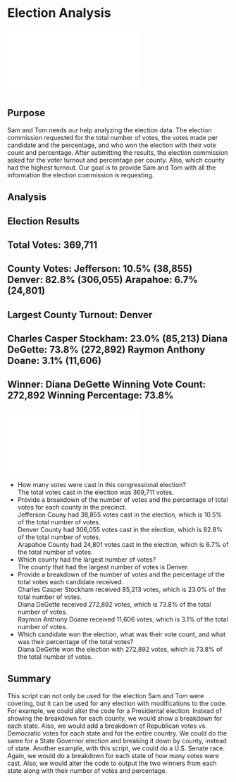 # Election Analysis
![Election Code](PyPoll_Challenge.py)
## Purpose
Sam and Tom needs our help analyzing the election data. The election commission requested for the total number of votes, the votes made per candidate and the percentage, and who won the election with their vote count and percentage. After submitting the results, the election commission asked for the voter turnout and percentage per county. Also, which county had the highest turnout. Our goal is to provide Sam and Tom with all the information the election commission is requesting.
## Analysis

Election Results
-------------------------
Total Votes: 369,711
-------------------------

County Votes:
Jefferson: 10.5% (38,855)
Denver: 82.8% (306,055)
Arapahoe: 6.7% (24,801)
-------------------------
Largest County Turnout: Denver
-------------------------
Charles Casper Stockham: 23.0% (85,213)
Diana DeGette: 73.8% (272,892)
Raymon Anthony Doane: 3.1% (11,606)
-------------------------
Winner: Diana DeGette
Winning Vote Count: 272,892
Winning Percentage: 73.8%
-------------------------

![Election Results](analysis/election_challenge.txt)
* How many votes were cast in this congressional election?\
The total votes cast in the election was 369,711 votes.
* Provide a breakdown of the number of votes and the percentage of total votes for each county in the precinct.\
Jefferson Couny had 38,855 votes cast in the election, which is 10.5% of the total number of votes.\
Denver County had 306,055 votes cast in the election, which is 82.8% of the total number of votes.\
Arapahoe County had 24,801 votes cast in the election, which is 6.7% of the total number of votes.
* Which county had the largest number of votes?\
The county that had the largest number of votes is Denver.
* Provide a breakdown of the number of votes and the percentage of the total votes each candidate received.\
Charles Casper Stockham received 85,213 votes, which is 23.0% of the total number of votes.\
Diana DeGette received 272,892 votes, which is 73.8% of the total number of votes.\
Raymon Anthony Doane received 11,606 votes, which is 3.1% of the total number of votes.
* Which candidate won the election, what was their vote count, and what was their percentage of the total votes?\
Diana DeGette won the election with 272,892 votes, which is 73.8% of the total number of votes.
## Summary
This script can not only be used for the election Sam and Tom were covering, but it can be used for any election with modifications to the code. For example, we could alter the code for a Presidental election. Instead of showing the breakdown for each county, we would show a breakdown for each state. Also, we would add a breakdown of Republican votes vs. Democratic votes for each state and for the entire country. We could do the same for a State Governor election and breaking it down by county, instead of state. Another example, with this script, we could do a U.S. Senate race. Again, we would do a breakdown for each state of how many votes were cast. Also, we would alter the code to output the two winners from each state along with their number of votes and percentage.
